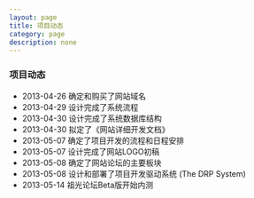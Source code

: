 ```yaml
---
layout: page
title: 项目动态
category: page
description: none
---
```


<div id="trends" class="bd_wp">
  <h3>项目动态</h3>
  <ul>
	<li><span class="time">2013-04-26</span> 确定和购买了网站域名 </li>	
	<li><span class="time">2013-04-29</span> 设计完成了系统流程 </li>			
	<li><span class="time">2013-04-30</span> 设计完成了系统数据库结构 </li>	
	<li><span class="time">2013-04-30</span> 拟定了《网站详细开发文档》 </li>				
	<li><span class="time">2013-05-07</span> 确定了项目开发的流程和日程安排 </li>
	<li><span class="time">2013-05-07</span> 设计完成了网站LOGO初稿 </li>
	<li><span class="time">2013-05-08</span> 确定了网站论坛的主要板块 </li>
	<li><span class="time">2013-05-08</span> 设计和部署了项目开发驱动系统 (The DRP System) </li>
	<li><span class="time">2013-05-14</span> 祖光论坛Beta版开始内测 </li>
  </ul>
</div>